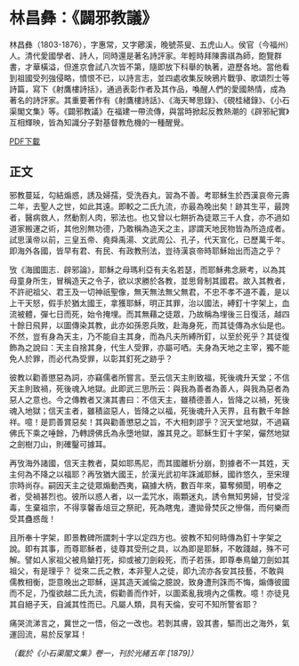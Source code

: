 # 林昌彝：《闢邪教議》

林昌彝（1803-1876），字惠常，又字薌溪，晚號茶叟、五虎山人。侯官（今福州）人。清代愛國學者、詩人，同時還是著名詩評家。年輕時拜陳壽祺為師，飽覽群書，才華橫溢，但進京會試八次皆不第，隨即放下科舉的執著，遊歷各地。當他看到祖國受列強侵略，憤恨不已，以詩言志，並四處收集反映鴉片戰爭、歌頌烈士等詩篇，寫下《射鷹樓詩括》，通過表彰作者及其作品，喚醒人們的愛國熱情，成為著名的詩評家。其重要著作有《射鷹樓詩話》、《海天琴思錄》、《硯桂緒錄》、《小石渠閣文集》等。《闢邪教議》在福建一帶流傳，與當時掀起反教熱潮的《辟邪紀實》互相輝映，皆為知識分子對基督教危機的一種醒覺。

[PDF下載](闢邪教議.pdf)

## 正文

邪教蔓延，勾結煽惑，誘及婦孺，受洗吞丸，習為不善。考耶穌生於西漢哀帝元壽二年，去聖人之世，如此其遠。即較之二氏九流，亦最為晚出矣！跡其生平，最誇者，醫病救人，然動割人肉，邪法也。也又曾以七餅折為徒眾三千人食，亦不過如道家搬運之術，其他別無功德，乃敢稱為造天之主，謬謂天地民物皆為所造成者。試思漢帝以前，三皇五帝、堯舜禹湯、文武周公、孔子，代天宣化，已歷萬千年。即海外各國，皆早有君、有民、有政教刑法，豈待漢哀帝時耶穌始出而造之乎？

攷《海國圖志．辟邪論》，耶穌之母瑪利亞有夫名若瑟，而耶穌弗念厥考，以為其母童身所生，冒稱造天之令子，欲以求勝於各教，並思脅制其國君。故入其教者，不許祀祖父、君王及一切神祇聖像，無天無法無父無君，不忠不孝不道不義，是以上干天怒，假手於猶太國王，拿獲耶穌，明正其罪，治以國法，縛釘十字架上，血流被體，彈七日而死，始令掩埋。而其無藉之徒眾，乃故稱為埋後三日復活，越四十餘日飛昇，以圖傳染其教，此亦如孫恩兵敗，赴海身死，而其徒傳為水仙是也。不然，豈有身為天主，乃不能自主其身，而為凡夫所縛所釘，以至於死乎？其徒復飾為之說曰：天主自捨其身，代生人受罪，亦屬可哂。夫身為天地之主宰，獨不能免人於罪，而必代為受罪，以彰其釘死之跡乎？

彼教以勸善懲惡為詞，亦竊儒者所嘗言。至云信天主則致福，死後魂升天堂；不信天主則致禍，死後魂入地獄。此即武三思所云：與我為善者為善人，與我為惡者為惡人之意也。今之傳教者又演其書曰：不信天主，雖積德善人，皆降之以禍，死後魂入地獄；信天主者，雖積盜惡人，皆降之以福，死後魂升入天界，且有數千年餘祥。噫！是罰善賞惡矣！其與勸善懲惡之旨，不大相刺謬乎？況天堂地獄，不過竊佛氏下乘之唾餘，乃轉謗佛氏為永墮地獄，誰其見之。耶穌生釘十字架，儼然地獄之劍樹刀山，則確鑿可據耳。

再攷海外諸國，信天主教者，莫如耶馬尼，而其國離析分崩，割據者不一其姓，天主何為不降之以福耶？再攷猶大國王，於漢光武初年誅滅耶穌，國祚悠久，至宋理宗時尚存。嗣因天主之徒眾煽動西夷，竊據大柄，數百年來，纂奪頻聞，明奉之者，受禍甚烈也。彼所以惑人者，以一盂咒水，兩顆迷丸，誘令無知男婦，甘受淫毒，生棄祖宗，不得享馨香俎豆之祭祀，死為瞎鬼，遭拋骨焚灰之慘傷，而何樂而受其蠱惑哉！

且所奉十字架，即景教碑所謂刺十字以定四方也。彼教不知何時傳為釘十字架之說。即有其事，而尊耶穌者，徒尊其受刑之具，以為即是耶穌，不敢踐越，殊不可解。譬如人家祖父被鳥鎗打死，抑或被刀劍殺死，而子若孫，即尊奉鳥鎗刀劍如其祖父，有是理乎？
從來二氏之教，本非聖人之徒，即九流亦各安其技藝，不敢與儒教相衡，詎意晚出之耶穌，逞其造天滅倫之臆說，致身遭刑誅而不悔，煽傳彼國而不足，乃復欲越二氏九流，假勸善而作奸，以圖紊亂我境內之儒教。噫！亦徒見其自絕子天，自滅其性而已。凡屬人類，具有天倫，安可不知所警省耶？

痛哭流涕言之，冀世之一悟，俗之一改也。若剝其膚，毀其書，驅而出之海外，氣運回流，易於反掌耳！

*（載於《小石渠閣文集》卷一，刊於光緒五年 [1879]）*
